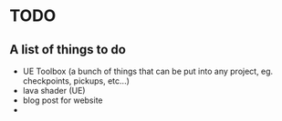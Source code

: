 # TODO
A list of things to do
---
* UE Toolbox (a bunch of things that can be put into any project, eg. checkpoints, pickups, etc...)
* lava shader (UE)
* blog post for website
* 
